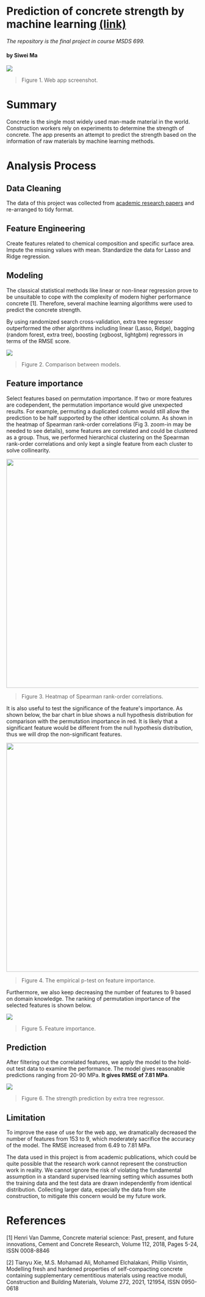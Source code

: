 # Prediction of concrete strength by machine learning [(link)](https://concrete-strength-siwei.herokuapp.com/)
*The repository is the final project in course MSDS 699.*

#### by Siwei Ma

![](images/screenshot.png)
>Figure 1. Web app screenshot.

# Summary

Concrete is the single most widely used man-made material in the world. Construction workers rely on experiments to determine the strength of concrete. The app presents an attempt to predict the strength based on the information of raw materials by machine learning methods. 

# Analysis Process
## Data Cleaning
The data of this project was collected from [academic research papers](https://www.journals.elsevier.com/construction-and-building-materials) and re-arranged to tidy format.

## Feature Engineering
Create features related to chemical composition and specific surface area. Impute the missing values with mean. Standardize the data for Lasso and Ridge regression. 

## Modeling
The classical statistical methods like linear or non-linear regression prove to be unsuitable to cope with the complexity of modern higher performance concrete [1]. Therefore, several machine learning algorithms were used to predict the concrete strength. 

By using randomized search cross-validation, extra tree regressor outperformed the other algorithms including linear (Lasso, Ridge), bagging (random forest, extra tree), boosting (xgboost, lightgbm) regressors in terms of the RMSE score.

![](images/model_comparison.png)
>Figure 2. Comparison between models.

## Feature importance
Select features based on permutation importance. If two or more features are codependent, the permutation importance would give unexpected results. For example, permuting a duplicated column would still allow the prediction to be half supported by the other identical column. As shown in the heatmap of Spearman rank-order correlations (Fig 3. zoom-in may be needed to see details), some features are correlated and could be clustered as a group. Thus, we performed hierarchical clustering on the Spearman rank-order correlations and only kept a single feature from each cluster to solve collinearity. 

<img src="https://github.com/SiweiMa/concrete-strength-prediction/blob/main/images/spearmanr.png" width="600">

>Figure 3. Heatmap of Spearman rank-order correlations.

It is also useful to test the significance of the feature's importance. As shown below, the bar chart in blue shows a null hypothesis distribution for comparison with the permutation importance in red. It is likely that a significant feature would be different from the null hypothesis distribution, thus we will drop the non-significant features.

<img src="https://github.com/SiweiMa/concrete-strength-prediction/blob/main/images/ptest.png" width="600">

>Figure 4. The empirical p-test on feature importance.

Furthermore, we also keep decreasing the number of features to 9 based on domain knowledge. The ranking of permutation importance of the selected features is shown below.

![](images/feature_importance.png)
>Figure 5. Feature importance.

## Prediction
After filtering out the correlated features, we apply the model to the hold-out test data to examine the performance. The model gives reasonable predictions ranging from 20-90 MPa. **It gives RMSE of 7.81 MPa**. 

![](images/prediction.png)
>Figure 6. The strength prediction by extra tree regressor.


## Limitation
To improve the ease of use for the web app, we dramatically decreased the number of features from 153 to 9, which moderately sacrifice the accuracy of the model. The RMSE increased from 6.49 to 7.81 MPa. 

The data used in this project is from academic publications, which could be quite possible that the research work cannot represent the construction work in reality. We cannot ignore the risk of violating the fundamental assumption in a standard supervised learning setting which assumes both the training data and the test data are drawn independently from identical distribution. Collecting larger data, especially the data from site construction, to mitigate this concern would be my future work.

# References
[1] Henri Van Damme, Concrete material science: Past, present, and future innovations, Cement and Concrete Research, Volume 112, 2018, Pages 5-24, ISSN 0008-8846

[2] Tianyu Xie, M.S. Mohamad Ali, Mohamed Elchalakani, Phillip Visintin, Modelling fresh and hardened properties of self-compacting concrete containing supplementary cementitious materials using reactive moduli, Construction and Building Materials, Volume 272, 2021, 121954, ISSN 0950-0618
